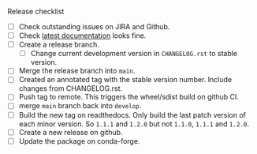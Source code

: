 Release checklist
- [ ] Check outstanding issues on JIRA and Github.
- [ ] Check [latest documentation](https://python-zlib-ng.readthedocs.io/en/latest/) looks fine.
- [ ] Create a release branch.
  - [ ] Change current development version in `CHANGELOG.rst` to stable version.
- [ ] Merge the release branch into `main`.
- [ ] Created an annotated tag with the stable version number. Include changes 
from CHANGELOG.rst.
- [ ] Push tag to remote. This triggers the wheel/sdist build on github CI.
- [ ] merge `main` branch back into `develop`.
- [ ] Build the new tag on readthedocs. Only build the last patch version of
each minor version. So `1.1.1` and `1.2.0` but not `1.1.0`, `1.1.1` and `1.2.0`.
- [ ] Create a new release on github.
- [ ] Update the package on conda-forge.

